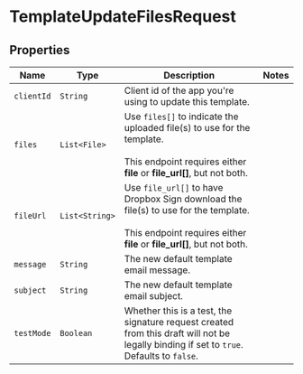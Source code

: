 

# TemplateUpdateFilesRequest



## Properties

Name | Type | Description | Notes
------------ | ------------- | ------------- | -------------
| `clientId` | ```String``` |  Client id of the app you&#39;re using to update this template.  |  |
| `files` | ```List<File>``` |  Use `files[]` to indicate the uploaded file(s) to use for the template.<br><br>This endpoint requires either **file** or **file_url[]**, but not both.  |  |
| `fileUrl` | ```List<String>``` |  Use `file_url[]` to have Dropbox Sign download the file(s) to use for the template.<br><br>This endpoint requires either **file** or **file_url[]**, but not both.  |  |
| `message` | ```String``` |  The new default template email message.  |  |
| `subject` | ```String``` |  The new default template email subject.  |  |
| `testMode` | ```Boolean``` |  Whether this is a test, the signature request created from this draft will not be legally binding if set to `true`. Defaults to `false`.  |  |



